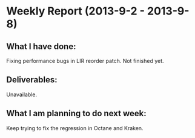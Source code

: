 Weekly Report (2013-9-2 - 2013-9-8)
=====================================

What I have done:
-----------------
Fixing performance bugs in LIR reorder patch.
Not finished yet.

Deliverables:
-------------
Unavailable.

What I am planning to do next week:
-----------------------------------
Keep trying to fix the regression in Octane and Kraken.

